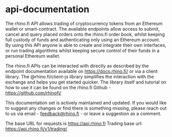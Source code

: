 # api-documentation


  The rhino.fi API allows trading of cryptocurrency tokens from an Ethereum wallet or smart-contract.
The available endpoints allow access to submit, cancel and query placed orders onto the rhino.fi order book, whilst keeping full custody of funds and authenticating only using an Ethereum account. By using this API anyone is able to create and integrate their own interfaces, or run trading algorithms whilst keeping secure control of their funds in a personal Ethereum wallet.

  The rhino.fi APIs can be interacted with directly as described by the endpoint documentation available on https://docs.rhino.fi/ or via a client library. The @rhino.fi/client-js library simplifies the interaction with the exchange and helps you get started quicker. The library itself and tutorial on how to use it can be found on the rhino.fi Github - https://github.com/rhinofi/

This documentation set is actively maintained and updated. If you would like to suggest any changes or find there is something missing, please reach out to us via email - feedback@rhino.fi - or leave a suggestion as a comment.

The base URL for requests is https://api.rhino.fi
Trading base url: https://api.rhino.fi/v1/trading/


